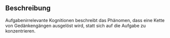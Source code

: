 ## Beschreibung
Aufgabenirrelevante Kognitionen beschreibt das Phänomen, dass eine Kette von Gedänkengängen ausgelöst wird, statt sich auf die Aufgabe zu konzentrieren.
